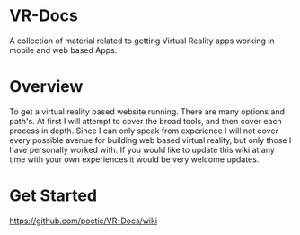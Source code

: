 # VR-Docs
A collection of material related to getting Virtual Reality apps working in mobile and web based Apps.

# Overview

To get a virtual reality based website running.  There are many options and path's.  At first I will attempt to cover the broad tools, and then cover each process in depth. Since I can only speak from experience I will not cover every possible avenue for building web based virtual reality, but only those I have personally worked with.  If you would like to update this wiki at any time with your own experiences it would be very welcome updates.

# Get Started

https://github.com/poetic/VR-Docs/wiki
